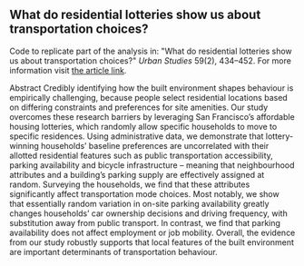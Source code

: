 ## What do residential lotteries show us about transportation choices?
Code to replicate part of the analysis in: "What do residential lotteries show us about transportation choices?" *Urban Studies* 59(2), 434–452.
For more information visit [the article link](https://journals.plos.org/plosone/article?id=10.1371/journal.pone.0278265).

Abstract
Credibly identifying how the built environment shapes behaviour is empirically challenging, because people select residential locations based on differing constraints and preferences for site amenities. Our study overcomes these research barriers by leveraging San Francisco’s affordable housing lotteries, which randomly allow specific households to move to specific residences. Using administrative data, we demonstrate that lottery-winning households’ baseline preferences are uncorrelated with their allotted residential features such as public transportation accessibility, parking availability and bicycle infrastructure – meaning that neighbourhood attributes and a building’s parking supply are effectively assigned at random. Surveying the households, we find that these attributes significantly affect transportation mode choices. Most notably, we show that essentially random variation in on-site parking availability greatly changes households’ car ownership decisions and driving frequency, with substitution away from public transport. In contrast, we find that parking availability does not affect employment or job mobility. Overall, the evidence from our study robustly supports that local features of the built environment are important determinants of transportation behaviour.

